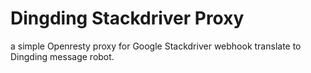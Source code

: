 # Dingding Stackdriver Proxy

a simple Openresty proxy for Google Stackdriver webhook translate to Dingding message robot.